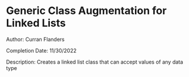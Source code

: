 # Generic Class Augmentation for Linked Lists
Author: Curran Flanders

Completion Date: 11/30/2022

Description: Creates a linked list class that can accept values of any data type
 
